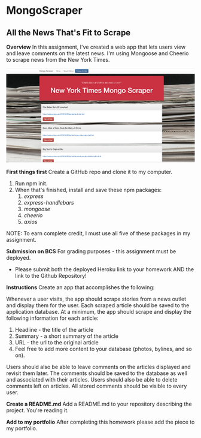 # MongoScraper

## **All the News That's Fit to Scrape**

**Overview**
In this assignment, I've created a web app that lets users view and leave comments on the latest news. I'm using Mongoose and Cheerio to scrape news from the New York Times.

![Image of the homepage displayed in the browser](public/assets/images/Home-page.png)

**First things first**
 Create a GitHub repo and clone it to my computer. 
1. Run npm init. 
1. When that's finished, install and save these npm packages:
    1. *express*
    1. *express-handlebars*
    1. *mongoose*
    1. *cheerio*
    1. *axios*

NOTE: To earn complete credit, I must use all five of these packages in my assignment.

**Submission on BCS**
For grading purposes - this assignment must be deployed. 
* Please submit both the deployed Heroku link to your homework AND the link to the Github Repository!

**Instructions**
Create an app that accomplishes the following:

Whenever a user visits, the app should scrape stories from a news outlet and display them for the user. Each scraped article should be saved to the application database. At a minimum, the app should scrape and display the following information for each article:
1. Headline - the title of the article
1. Summary - a short summary of the article
1. URL - the url to the original article
1. Feel free to add more content to your database (photos, bylines, and so on).

Users should also be able to leave comments on the articles displayed and revisit them later. The comments should be saved to the database as well and associated with their articles. Users should also be able to delete comments left on articles. All stored comments should be visible to every user.

**Create a README.md**
Add a README.md to your repository describing the project. You're reading it.

**Add to my portfolio**
After completing this homework please add the piece to my portfolio. 
